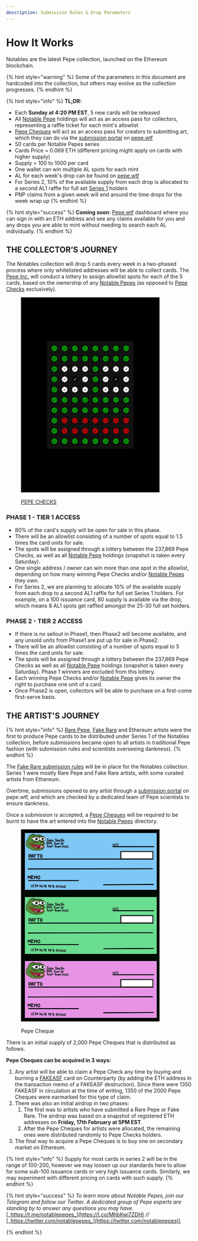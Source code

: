 ```yaml
---
description: Submission Rules & Drop Parameters
---
```


# How It Works

Notables are the latest Pepe collection, launched on the Ethereum blockchain.

{% hint style="warning" %}
Some of the parameters in this document are hardcoded into the collection, but others may evolve as the collection progresses.
{% endhint %}

{% hint style="info" %}
**TL;DR:**

* Each **Sunday at 4:20 PM EST**, 5 new cards will be released
* All [Notable Pepe](https://pepe.wtf/collection/notable-pepes) holdings will act as an access pass for collectors, representing a raffle ticket for each mint's allowlist
* [Pepe Cheques](https://pepe.wtf/asset/Pepe-Cheques) will act as an access pass for creators to submitting art, which they can do via the [submission portal](https://pepe.wtf/submission) on [pepe.wtf](../pepe.wtf.md)
* 50 cards per Notable Pepes series
* Cards Price = 0.069 ETH (different pricing might apply on cards with higher supply)
* Supply = 100 to 1000 per card
* One wallet can win multiple AL spots for each mint
* AL for each week's drop can be found on [pepe.wtf](../pepe.wtf.md)
* For Series 2, 10% of the available supply from each drop is allocated to a second AL1 raffle for full set [Series 1](https://pepe.wtf/collection/notable-pepes) holders
* PNP claims from a given week will end around the time drops for the week wrap up
{% endhint %}

{% hint style="success" %}
**Coming soon**: [Pepe.wtf](../pepe.wtf.md) dashboard where you can sign in with an ETH address and see any claims available for you and any drops you are able to mint without needing to search each AL individually.
{% endhint %}

## THE COLLECTOR’S JOURNEY

The Notables collection will drop 5 cards every week in a two-phased process where only whitelisted addresses will be able to collect cards. The [Pepe Inc.](../pepe-inc..md) will conduct a lottery to assign allowlist spots for each of the 5 cards, based on the ownership of any [Notable Pepes](https://pepe.wtf/collection/notable-pepes) (as opposed to [Pepe Checks](https://pepe.wtf/asset/Pepe-Checks) exclusively).

<figure><img src="../../.gitbook/assets/CHECKS.png" alt="" width="375"><figcaption><p><a href="https://pepe.wtf/asset/CHECKS">PEPE CHECKS</a></p></figcaption></figure>

### PHASE 1 - TIER 1 ACCESS

* 80% of the card's supply will be open for sale in this phase.
* There will be an allowlist consisting of a number of spots equal to 1.5 times the card units for sale.
* The spots will be assigned through a lottery between the 237,869 Pepe Checks, as well as all [Notable Pepe](https://pepe.wtf/collection/notable-pepes) holdings (snapshot is taken every Saturday).
* One single address / owner can win more than one spot in the allowlist, depending on how many winning Pepe Checks and/or [Notable Pepes](https://pepe.wtf/collection/notable-pepes) they own.&#x20;
* For Series 2, we are planning to allocate 10% of the available supply from each drop to a second AL1 raffle for full set Series 1 holders. For example, on a 100 issuance card, 80 supply is available via the drop, which means 8 AL1 spots get raffled amongst the 25-30 full set holders.&#x20;

### PHASE 2 - TIER 2 ACCESS

* If there is no sellout in Phase1, then Phase2 will become available, and any unsold units from Phase1 are put up for sale in Phase2.
* There will be an allowlist consisting of a number of spots equal to 5 times the card units for sale.
* The spots will be assigned through a lottery between the 237,869 Pepe Checks as well as all [Notable Pepe](https://pepe.wtf/collection/notable-pepes) holdings (snapshot is taken every Saturday). Phase 1 winners are excluded from this lottery.
* Each winning Pepe Checks and/or [Notable Pepe](https://pepe.wtf/collection/notable-pepes) gives its owner the right to purchase one unit of a card.
* Once Phase2 is open, collectors will be able to purchase on a first-come first-serve basis.

## THE ARTIST'S JOURNEY

{% hint style="info" %}
[Rare Pepe](../../chapter-2-the-rare-pepe-project/the-rare-pepe-blockchain-project/), [Fake Rare](../../chapter-2-the-rare-pepe-project/fake-rares-and-dank-rares/fake-rare-artists.md) and Ethereum artists were the first to produce Pepe cards to be distributed under Series 1 of the Notables collection, before submissions became open to all artists in traditional Pepe fashion (with submission rules and scientists overseeing dankness).
{% endhint %}

The [Fake Rare submission rules](../../chapter-2-the-rare-pepe-project/fake-rares-and-dank-rares/fake-rares-submission-rules.md) will be in place for the Notables collection. Series 1 were mostly Rare Pepe and Fake Rare artists, with some curated artists from Ethereum.

Overtime, submissions opened to any artist through a [submission portal](https://pepe.wtf/submission) on pepe.wtf, and which are checked by a dedicated team of Pepe scientists to ensure dankness.

Once a submission is accepted, a [Pepe Cheques](https://pepe.wtf/asset/Pepe-Cheques) will be required to be burnt to have the art entered into the [Notable Pepes](https://pepe.wtf/collection/notable-pepes) directory.

<figure><img src="../../.gitbook/assets/Pepe Cheques-3.jpeg" alt="" width="375"><figcaption><p>Pepe Cheque</p></figcaption></figure>

There is an initial supply of 2,000 Pepe Cheques that is distributed as follows.

**Pepe Cheques can be acquired in 3 ways:**

1. Any artist will be able to claim a Pepe Check any time by buying and burning a [FAKEASF](https://pepe.wtf/asset/FAKEASF) card on Counterparty (by adding the ETH address in the transaction memo of a FAKEASF destruction). Since there were 1350 FAKEASF in circulation at the time of writing, 1350 of the 2000 Pepe Cheques were earmarked for this type of claim.
2. There was also an initial airdrop in two phases:
   1. The first was to artists who have submitted a Rare Pepe or Fake Rare. The airdrop was based on a snapshot of registered ETH addresses on **Friday, 17th February at 5PM EST**.
   2. After the Pepe Cheques for artists were allocated, the remaining ones were distributed randomly to Pepe Checks holders.
3. The final way to acquire a Pepe Cheques is to buy one on secondary market on Ethereum.

{% hint style="info" %}
Supply for most cards in series 2 will be in the range of 100-200, however we may loosen up our standards here to allow for some sub-100 issuance cards or very high issuance cards. Similarly, we may experiment with different pricing on cards with such supply.
{% endhint %}

{% hint style="success" %}
_To learn more about Notable Pepes, join our Telegram and follow our Twitter. A dedicated group of Pepe experts are standing by to answer any questions you may have._ [_https://t.me/notablepepes_](https://t.co/MhbKwi7ZDH) _//_ [_https://twitter.com/notablepepes_](https://twitter.com/notablepepes)\

{% endhint %}
